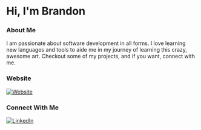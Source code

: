 # Hi, I'm Brandon
### About Me
I am passionate about software development in all forms. I love learning new languages and tools to aide me in my journey of learning this crazy, awesome art. Checkout some of my projects, and if you want, connect with me.


### Website
[website-shield]: https://user-images.githubusercontent.com/81219815/137229914-2159fced-326f-4979-b26c-13df6f19bad6.png
[website-url]: https://brandonjernigan.io
[![Website][website-shield]][website-url]


### Connect With Me
[linkedin-shield]: https://img.shields.io/badge/LinkedIn-0A66C2?logo=linkedin&logoColor=white&style=for-the-badge
[linkedin-url]: https://www.linkedin.com/in/brandonkjernigan
[![LinkedIn][linkedin-shield]][linkedin-url]
